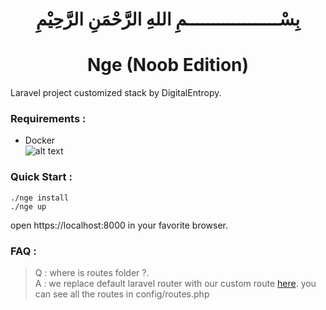 <h1 align="center">بِسْــــــــــــــــــمِ اللهِ الرَّحْمَنِ الرَّحِيْمِ</h1>
<h1 align="center">Nge (Noob Edition)</h1>

Laravel project customized stack by DigitalEntropy.

### Requirements : 
 - Docker 
<br>![alt text](https://miro.medium.com/max/1000/1*E8IgOSkMTpBRs0w0-Zsx2g.gif)

### Quick Start :
```shell
./nge install
./nge up
```
open https://localhost:8000 in your favorite browser.

### FAQ : 

> Q : where is routes folder ?. <br>
> A : we replace default laravel router with our custom route [here](https://github.com/digital-entropy/yalr). 
> you can see all the routes in config/routes.php  

